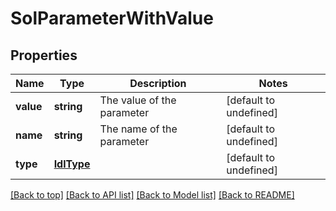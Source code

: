 # SolParameterWithValue

## Properties

|Name | Type | Description | Notes|
|------------ | ------------- | ------------- | -------------|
|**value** | **string** | The value of the parameter | [default to undefined]|
|**name** | **string** | The name of the parameter | [default to undefined]|
|**type** | [**IdlType**](IdlType.md) |  | [default to undefined]|




[[Back to top]](#) [[Back to API list]](../../README.md#documentation-for-api-endpoints) [[Back to Model list]](../../README.md#documentation-for-models) [[Back to README]](../../README.md)
